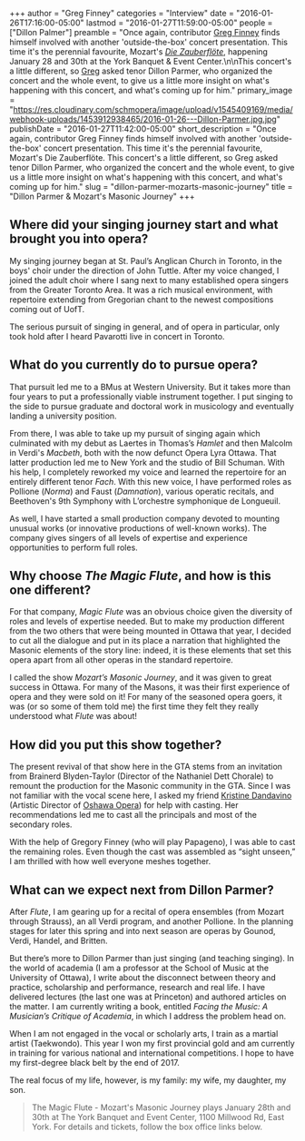 +++
author = "Greg Finney"
categories = "Interview"
date = "2016-01-26T17:16:00-05:00"
lastmod = "2016-01-27T11:59:00-05:00"
people = ["Dillon Palmer"]
preamble = "Once again, contributor [Greg Finney](http://www.schmopera.com/greg-jennas-201415-opera-season-roundup/) finds himself involved with another 'outside-the-box' concert presentation. This time it's the perennial favourite, Mozart's [*Die Zauberflöte*](https://rerum-74311.ticketbud.com/mozart-s-magic-flute), happening January 28 and 30th at the York Banquet & Event Center.\n\nThis concert's a little different, so [Greg](/scene/people/gregory-finney/) asked tenor Dillon Parmer, who organized the concert and the whole event, to give us a little more insight on what's happening with this concert, and what's coming up for him."
primary_image = "https://res.cloudinary.com/schmopera/image/upload/v1545409169/media/webhook-uploads/1453912938465/2016-01-26---Dillon-Parmer.jpg.jpg"
publishDate = "2016-01-27T11:42:00-05:00"
short_description = "Once again, contributor Greg Finney finds himself involved with another &#039;outside-the-box&#039; concert presentation. This time it&#039;s the perennial favourite, Mozart&#039;s Die Zauberflöte. This concert&#039;s a little different, so Greg asked tenor Dillon Parmer, who organized the concert and the whole event, to give us a little more insight on what&#039;s happening with this concert, and what&#039;s coming up for him."
slug = "dillon-parmer-mozarts-masonic-journey"
title = "Dillon Parmer &amp; Mozart&#039;s Masonic Journey"
+++

## Where did your singing journey start and what brought you into opera?

My singing journey began at St. Paul’s Anglican Church in Toronto, in the boys' choir under the direction of John Tuttle. After my voice changed, I joined the adult choir where I sang next to many established opera singers from the Greater Toronto Area. It was a rich musical environment, with repertoire extending from Gregorian chant to the newest compositions coming out of UofT. 

The serious pursuit of singing in general, and of opera in particular, only took hold after I heard Pavarotti live in concert in Toronto.

## What do you currently do to pursue opera?

That pursuit led me to a BMus at Western University. But it takes more than four years to put a professionally viable instrument together. I put singing to the side to pursue graduate and doctoral work in musicology and eventually landing a university position. 

From there, I was able to take up my pursuit of singing again which culminated with my debut as Laertes in Thomas’s *Hamlet* and then Malcolm in Verdi's *Macbeth*, both with the now defunct Opera Lyra Ottawa. That latter production led me to New York and the studio of Bill Schuman. With his help, I completely reworked my voice and learned the repertoire for an entirely different tenor *Fach*. With this new voice, I have performed roles as Pollione (*Norma*) and Faust (*Damnation*), various operatic recitals, and Beethoven's 9th Symphony with L’orchestre symphonique de Longueuil. 

As well, I have started a small production company devoted to mounting unusual works (or innovative productions of well-known works). The company gives singers of all levels of expertise and experience opportunities to perform full roles.

## Why choose *The Magic Flute*, and how is this one different?

For that company, *Magic Flute* was an obvious choice given the diversity of roles and levels of expertise needed. But to make my production different from the two others that were being mounted in Ottawa that year, I decided to cut all the dialogue and put in its place a narration that highlighted the Masonic elements of the story line: indeed, it is these elements that set this opera apart from all other operas in the standard repertoire. 

I called the show *Mozart’s Masonic Journey*, and it was given to great success in Ottawa. For many of the Masons, it was their first experience of opera and they were sold on it! For many of the seasoned opera goers, it was (or so some of them told me) the first time they felt they really understood what *Flute* was about!

##  How did you put this show together?

The present revival of that show here in the GTA stems from an invitation from Brainerd Blyden-Taylor (Director of the Nathaniel Dett Chorale) to remount the production for the Masonic community in the GTA. Since I was not familiar with the vocal scene here, I asked my friend [Kristine Dandavino](/scene/people/kristine-dandavino/) (Artistic Director of [Oshawa Opera](/scene/companies/oshawa-opera/)) for help with casting. Her recommendations led me to cast all the principals and most of the secondary roles. 

With the help of Gregory Finney (who will play Papageno), I was able to cast the remaining roles. Even though the cast was assembled as “sight unseen,” I am thrilled with how well everyone meshes together.

## What can we expect next from Dillon Parmer?

After *Flute*, I am gearing up for a recital of opera ensembles (from Mozart through Strauss), an all Verdi program, and another Pollione. In the planning stages for later this spring and into next season are operas by Gounod, Verdi, Handel, and Britten. 

But there’s more to Dillon Parmer than just singing (and teaching singing). In the world of academia (I am a professor at the School of Music at the University of Ottawa), I write about the disconnect between theory and practice, scholarship and performance, research and real life. I have delivered lectures (the last one was at Princeton) and authored articles on the matter. I am currently writing a book, entitled *Facing the Music: A Musician’s Critique of Academia*, in which I address the problem head on. 

When I am not engaged in the vocal or scholarly arts, I train as a martial artist (Taekwondo). This year I won my first provincial gold and am currently in training for various national and international competitions. I hope to have my first-degree black belt by the end of 2017. 

The real focus of my life, however, is my family: my wife, my daughter, my son.

>The Magic Flute - Mozart's Masonic Journey plays January 28th and 30th at The York Banquet and Event Center, 1100 Millwood Rd, East York. For details and tickets, follow the box office links below.
